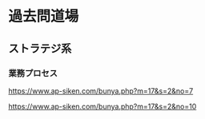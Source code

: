 # 過去問道場

## ストラテジ系
### 業務プロセス

https://www.ap-siken.com/bunya.php?m=17&s=2&no=7

https://www.ap-siken.com/bunya.php?m=17&s=2&no=10